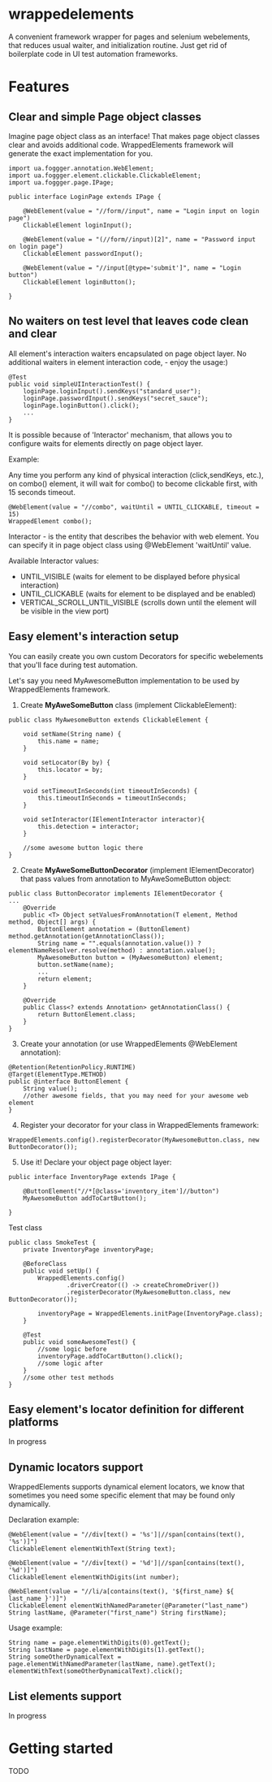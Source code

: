 # wrappedelements
A convenient framework wrapper for pages and selenium webelements, that reduces usual waiter, and initialization routine. Just get rid of boilerplate code in UI test automation frameworks.

# Features
## Clear and simple Page object classes
Imagine page object class as an interface! That makes page object classes clear and avoids additional code.
WrappedElements framework will generate the exact implementation for you.
```
import ua.foggger.annotation.WebElement;
import ua.foggger.element.clickable.ClickableElement;
import ua.foggger.page.IPage;

public interface LoginPage extends IPage {

    @WebElement(value = "//form//input", name = "Login input on login page")
    ClickableElement loginInput();

    @WebElement(value = "(//form//input)[2]", name = "Password input on login page")
    ClickableElement passwordInput();

    @WebElement(value = "//input[@type='submit']", name = "Login button")
    ClickableElement loginButton();

}
```
## No waiters on test level that leaves code clean and clear
All element's interaction waiters encapsulated on page object layer. No additional waiters in element interaction code, - enjoy the usage:)
```  
@Test
public void simpleUIInteractionTest() {
    loginPage.loginInput().sendKeys("standard_user");
    loginPage.passwordInput().sendKeys("secret_sauce");
    loginPage.loginButton().click();
    ...
}
```
It is possible because of 'Interactor' mechanism, that allows you to configure waits for elements directly on page object layer.

Example:

Any time you perform any kind of physical interaction (click,sendKeys, etc.), on combo() element, it will wait for combo() to become clickable first, with 15 seconds timeout.
```
@WebElement(value = "//combo", waitUntil = UNTIL_CLICKABLE, timeout = 15)
WrappedElement combo();
```
Interactor - is the entity that describes the behavior with web element. 
You can specify it in page object class using @WebElement 'waitUntil' value. 

Available Interactor values:
- UNTIL_VISIBLE (waits for element to be displayed before physical interaction)
- UNTIL_CLICKABLE (waits for element to be displayed and be enabled)
- VERTICAL_SCROLL_UNTIL_VISIBLE (scrolls down until the element will be visible in the view port)

## Easy element's interaction setup
You can easily create you own custom Decorators for specific webelements that you'll face during test automation.

Let's say you need MyAwesomeButton implementation to be used by WrappedElements framework.
1. Create **MyAweSomeButton** class (implement ClickableElement):
```
public class MyAwesomeButton extends ClickableElement {

    void setName(String name) {
        this.name = name;
    }

    void setLocator(By by) {
        this.locator = by;
    }

    void setTimeoutInSeconds(int timeoutInSeconds) {
        this.timeoutInSeconds = timeoutInSeconds;
    }

    void setInteractor(IElementInteractor interactor){
        this.detection = interactor;
    }
    
    //some awesome button logic there
}
```
2. Create **MyAweSomeButtonDecorator** (implement IElementDecorator) that pass values from annotation to MyAweSomeButton object:
```
public class ButtonDecorator implements IElementDecorator {
...
    @Override
    public <T> Object setValuesFromAnnotation(T element, Method method, Object[] args) {
        ButtonElement annotation = (ButtonElement) method.getAnnotation(getAnnotationClass());
        String name = "".equals(annotation.value()) ? elementNameResolver.resolve(method) : annotation.value();
        MyAwesomeButton button = (MyAwesomeButton) element;
        button.setName(name);
        ...
        return element;
    }

    @Override
    public Class<? extends Annotation> getAnnotationClass() {
        return ButtonElement.class;
    }
}
```
3. Create your annotation (or use WrappedElements @WebElement annotation):
```
@Retention(RetentionPolicy.RUNTIME)
@Target(ElementType.METHOD)
public @interface ButtonElement {
    String value();
    //other awesome fields, that you may need for your awesome web element
}
```
4. Register your decorator for your class in WrappedElements framework:
```
WrappedElements.config().registerDecorator(MyAwesomeButton.class, new ButtonDecorator());
```
5. Use it! 
Declare your object page object layer:
```
public interface InventoryPage extends IPage {

    @ButtonElement("//*[@class='inventory_item']//button")
    MyAwesomeButton addToCartButton();

}
```
Test class
```
public class SmokeTest {
    private InventoryPage inventoryPage;

    @BeforeClass
    public void setUp() {
        WrappedElements.config()
                .driverCreator(() -> createChromeDriver())
                .registerDecorator(MyAwesomeButton.class, new ButtonDecorator());

        inventoryPage = WrappedElements.initPage(InventoryPage.class);
    }

    @Test
    public void someAwesomeTest() {
        //some logic before
        inventoryPage.addToCartButton().click();
        //some logic after
    }
    //some other test methods
}
```

## Easy element's locator definition for different platforms
In progress

## Dynamic locators support
WrappedElements supports dynamical element locators, we know that sometimes you need some specific element that may be found only dynamically.

Declaration example:
```
@WebElement(value = "//div[text() = '%s']|//span[contains(text(), '%s')]")
ClickableElement elementWithText(String text);

@WebElement(value = "//div[text() = '%d']|//span[contains(text(), '%d')]")
ClickableElement elementWithDigits(int number);

@WebElement(value = "//li/a[contains(text(), '${first_name} ${ last_name }')]")
ClickableElement elementWithNamedParameter(@Parameter("last_name") String lastName, @Parameter("first_name") String firstName);
```
Usage example:
```
String name = page.elementWithDigits(0).getText();
String lastName = page.elementWithDigits(1).getText();
String someOtherDynamicalText = page.elementWithNamedParameter(lastName, name).getText();
elementWithText(someOtherDynamicalText).click();
```

## List elements support
In progress

# Getting started
TODO